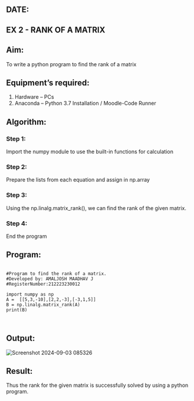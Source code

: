 ## DATE:
## EX 2 - RANK OF A MATRIX
## Aim:
To write a python program to find the rank of a matrix
## Equipment’s required:
1. 	Hardware – PCs
2. 	Anaconda – Python 3.7 Installation / Moodle-Code Runner
## Algorithm:
### Step 1: 
Import the numpy module to use the built-in functions for calculation
### Step 2: 
Prepare the lists from each equation and assign in np.array   
### Step 3: 
Using the np.linalg.matrix_rank(), we can find the rank of the given matrix.
### Step 4: 
End the program
## Program:
```

#Program to find the rank of a matrix.
#Developed by: AMALJOSH MAADHAV J
#RegisterNumber:212223230012

import numpy as np
A =  [[5,3,-10],[2,2,-3],[-3,1,5]]
B = np.linalg.matrix_rank(A)
print(B)



```
## Output:
![Screenshot 2024-09-03 085326](https://github.com/user-attachments/assets/db46bf56-49d6-4ac4-9ebe-3d447f62aa27)

## Result:
Thus the rank for the given matrix is successfully solved by  using a python program.

